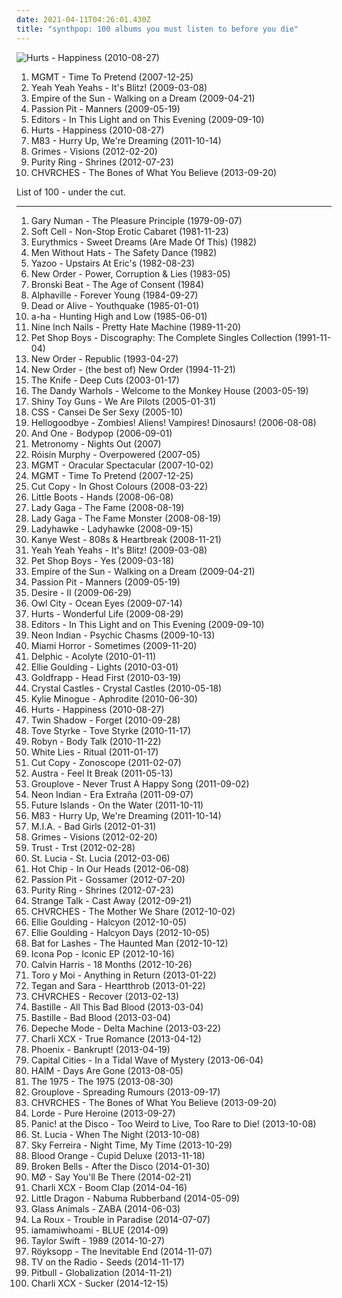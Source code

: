 ```yaml
---
date: 2021-04-11T04:26:01.430Z
title: "synthpop: 100 albums you must listen to before you die"
---
```

![Hurts - Happiness (2010-08-27)](http://coverartarchive.org/release/8b3e1cc4-1f0e-47fd-baf2-6d98e7c80a56/4274036552-500.jpg "Hurts - Happiness (2010-08-27)")
<ol class="albums">
<li data-cover="https://img.discogs.com/8OFhniN6H9plwoICLAB9NzXQYHY=/fit-in/500x509/filters:strip_icc():format(jpeg):mode_rgb():quality(90)/discogs-images/R-1269113-1386674652-1391.jpeg.jpg" data-tags="electronic, indietronica" role="button">MGMT - Time To Pretend (2007-12-25)</li>
<li data-cover="https://img.discogs.com/hAsdCP8W7PCsQ9jc1hfhyJaPzNo=/fit-in/600x538/filters:strip_icc():format(jpeg):mode_rgb():quality(90)/discogs-images/R-1728357-1239562265.jpeg.jpg" data-tags="alternative, rock, indie rock" role="button">Yeah Yeah Yeahs - It's Blitz! (2009-03-08)</li>
<li data-cover="http://coverartarchive.org/release/f1fc4c16-65a8-4c3e-a249-23ef46c41918/5300813420-500.jpg" data-tags="electronic" role="button">Empire of the Sun - Walking on a Dream (2009-04-21)</li>
<li data-cover="http://coverartarchive.org/release/830e2a21-1e76-40ad-a4a5-9a1b12d656ff/11102770324-500.jpg" data-tags="electronic, indie pop, indie" role="button">Passion Pit - Manners (2009-05-19)</li>
<li data-cover="https://img.discogs.com/ZrzWeONUtVrJz4UzL1bO3auIr7U=/fit-in/600x589/filters:strip_icc():format(jpeg):mode_rgb():quality(90)/discogs-images/R-2084980-1423077313-1815.jpeg.jpg" data-tags="synthpop, electronic, post-punk, alternative, post-punk revival" role="button">Editors - In This Light and on This Evening (2009-09-10)</li>
<li data-cover="http://coverartarchive.org/release/8b3e1cc4-1f0e-47fd-baf2-6d98e7c80a56/4274036552-500.jpg" data-tags="synthpop" role="button">Hurts - Happiness (2010-08-27)</li>
<li data-cover="http://coverartarchive.org/release/0b87ebcf-216b-4255-9c19-93c12861f173/1900040046-500.jpg" data-tags="electronic, dream pop, shoegaze" role="button">M83 - Hurry Up, We're Dreaming (2011-10-14)</li>
<li data-cover="http://coverartarchive.org/release/e2541a4f-c91e-412e-837b-ce63cc8ea960/5391811873-500.jpg" data-tags="dream pop" role="button">Grimes - Visions (2012-02-20)</li>
<li data-cover="http://coverartarchive.org/release/3148628c-f648-45c0-95ea-b03dc0716e99/1568868601-500.jpg" data-tags="synthpop" role="button">Purity Ring - Shrines (2012-07-23)</li>
<li data-cover="http://coverartarchive.org/release/cac2fc42-25ce-4021-8030-39401f2563cf/5073194509-500.jpg" data-tags="synthpop" role="button">CHVRCHES - The Bones of What You Believe (2013-09-20)</li>
</ol>
List of 100 - under the cut.
<!-- more -->

_________________

<ol class="albums">
<li data-cover="https://via.placeholder.com/450" data-tags="new wave" role="button">
Gary Numan - The Pleasure Principle (1979-09-07)
</li>
<li data-cover="https://img.discogs.com/_W4tJSA3wZL_2eKIS2PwpID40ZE=/fit-in/600x600/filters:strip_icc():format(jpeg):mode_rgb():quality(90)/discogs-images/R-605541-1438207160-6998.jpeg.jpg" data-tags="80s, new wave, synthpop" role="button">
Soft Cell - Non-Stop Erotic Cabaret (1981-11-23)
</li>
<li data-cover="https://img.discogs.com/xSXWAt5yTN34mzptdNfzstkELRE=/fit-in/400x394/filters:strip_icc():format(jpeg):mode_rgb():quality(90)/discogs-images/R-3024496-1312231658.jpeg.jpg" data-tags="new wave, 80s" role="button">
Eurythmics - Sweet Dreams (Are Made Of This) (1982)
</li>
<li data-cover="https://img.discogs.com/OBP3ccIMyteTupJgt8c_mg8-bEs=/fit-in/400x397/filters:strip_icc():format(jpeg):mode_rgb():quality(90)/discogs-images/R-347775-1100284787.jpg.jpg" data-tags="pop, 80s, dance, new wave, synth pop, canadian, synthpop" role="button">
Men Without Hats - The Safety Dance (1982)
</li>
<li data-cover="http://coverartarchive.org/release/5e2648b1-d47d-4781-9452-a56c97af6130/6649087897-500.jpg" data-tags="80s, synthpop" role="button">
Yazoo - Upstairs At Eric's (1982-08-23)
</li>
<li data-cover="https://img.discogs.com/X_tJR7aIss-VRUovmno82eTyAFQ=/fit-in/600x600/filters:strip_icc():format(jpeg):mode_rgb():quality(90)/discogs-images/R-521432-1543914945-2213.jpeg.jpg" data-tags="new wave, post-punk" role="button">
New Order - Power, Corruption & Lies (1983-05)
</li>
<li data-cover="http://coverartarchive.org/release/ae5397d7-e758-4d53-a46f-d2def9c92fcb/11912984799-500.jpg" data-tags="80s, new wave" role="button">
Bronski Beat - The Age of Consent (1984)
</li>
<li data-cover="http://coverartarchive.org/release/07e8b1d1-6fa7-3baa-8658-026060ae06c5/14454641304-500.jpg" data-tags="80s" role="button">
Alphaville - Forever Young (1984-09-27)
</li>
<li data-cover="http://coverartarchive.org/release/169a1e71-09a1-49d5-b9c2-937b8fd9c855/6183399859-500.jpg" data-tags="80s, new wave, synthpop" role="button">
Dead or Alive - Youthquake (1985-01-01)
</li>
<li data-cover="https://img.discogs.com/LNiRXux_wTZfTRrBTX1TqYy197Q=/fit-in/599x601/filters:strip_icc():format(jpeg):mode_rgb():quality(90)/discogs-images/R-194729-1232047944.jpeg.jpg" data-tags="80s" role="button">
a-ha - Hunting High and Low (1985-06-01)
</li>
<li data-cover="https://img.discogs.com/bQaqm3T9SMQu4NkS3q7IhBOoY3Y=/fit-in/368x351/filters:strip_icc():format(jpeg):mode_rgb():quality(90)/discogs-images/R-2678560-1407808660-9954.jpeg.jpg" data-tags="industrial" role="button">
Nine Inch Nails - Pretty Hate Machine (1989-11-20)
</li>
<li data-cover="http://coverartarchive.org/release/96a4eade-ceda-396f-8bfb-424a7897c487/8261864473-500.jpg" data-tags="pet shop boys" role="button">
Pet Shop Boys - Discography: The Complete Singles Collection (1991-11-04)
</li>
<li data-cover="http://coverartarchive.org/release/0fda76fb-e002-4bb3-89fa-050c766d4f82/7594221494-500.jpg" data-tags="90s, new wave, synthpop" role="button">
New Order - Republic (1993-04-27)
</li>
<li data-cover="http://coverartarchive.org/release/983ae253-215e-4f6c-8411-fa7ddcec2d94/19120789325-500.jpg" data-tags="80s, synthpop, electronic, new wave" role="button">
New Order - (the best of) New Order (1994-11-21)
</li>
<li data-cover="http://coverartarchive.org/release/7ec39128-ef00-415d-905e-e2764e337193/9196624679-500.jpg" data-tags="electronic, electronica" role="button">
The Knife - Deep Cuts (2003-01-17)
</li>
<li data-cover="http://coverartarchive.org/release/3bec09fb-e6fd-47d9-8ddd-3da4ed2d343b/6596301976-500.jpg" data-tags="indie, rock" role="button">
The Dandy Warhols - Welcome to the Monkey House (2003-05-19)
</li>
<li data-cover="https://img.discogs.com/jdPiUZOcgnrTLq_uVxKCCsyCwqA=/fit-in/600x604/filters:strip_icc():format(jpeg):mode_rgb():quality(90)/discogs-images/R-823695-1458112085-5068.jpeg.jpg" data-tags="electronica, electropop, shiny toy guns, alternative" role="button">
Shiny Toy Guns - We Are Pilots (2005-01-31)
</li>
<li data-cover="https://img.discogs.com/rodz1-Bj94EJs5OTJHL98Wrja_s=/fit-in/600x600/filters:strip_icc():format(jpeg):mode_rgb():quality(90)/discogs-images/R-877309-1168261267.jpeg.jpg" data-tags="electronic, indie, brazilian" role="button">
CSS - Cansei De Ser Sexy (2005-10)
</li>
<li data-cover="http://coverartarchive.org/release/437b6335-ded3-4882-aa90-5a5c746b9b10/16310488534-500.jpg" data-tags="powerpop, alternative" role="button">
Hellogoodbye - Zombies! Aliens! Vampires! Dinosaurs! (2006-08-08)
</li>
<li data-cover="http://coverartarchive.org/release/025e433e-757a-34a9-b349-c1ef3e084f07/5220361427-500.jpg" data-tags="synthpop" role="button">
And One - Bodypop (2006-09-01)
</li>
<li data-cover="http://coverartarchive.org/release/05fe737d-09f8-4dd1-8e9f-2f45329a801a/2094785277-500.jpg" data-tags="electronic" role="button">
Metronomy - Nights Out (2007)
</li>
<li data-cover="https://img.discogs.com/95-LQC1Jx2GGoBq_Z7l1CAeHkrM=/fit-in/600x536/filters:strip_icc():format(jpeg):mode_rgb():quality(90)/discogs-images/R-1139242-1217870739.jpeg.jpg" data-tags="electronic, electropop, female vocalists" role="button">
Róisín Murphy - Overpowered (2007-05)
</li>
<li data-cover="http://coverartarchive.org/release/683fd794-f6e2-3c6d-9b46-b392e4ae5047/24085861268-500.jpg" data-tags="indie, electronic" role="button">
MGMT - Oracular Spectacular (2007-10-02)
</li>
<li data-cover="https://img.discogs.com/8OFhniN6H9plwoICLAB9NzXQYHY=/fit-in/500x509/filters:strip_icc():format(jpeg):mode_rgb():quality(90)/discogs-images/R-1269113-1386674652-1391.jpeg.jpg" data-tags="electronic, indietronica" role="button">
MGMT - Time To Pretend (2007-12-25)
</li>
<li data-cover="http://coverartarchive.org/release/bee6b37a-b48e-4743-b253-77ace8c62f1d/2266503775-500.jpg" data-tags="electronic" role="button">
Cut Copy - In Ghost Colours (2008-03-22)
</li>
<li data-cover="https://img.discogs.com/toDQBN655WEt--WaLnCS0E5eWaU=/fit-in/600x599/filters:strip_icc():format(jpeg):mode_rgb():quality(90)/discogs-images/R-1760921-1515845507-8192.jpeg.jpg" data-tags="electronic, electropop, synthpop, dance" role="button">
Little Boots - Hands (2008-06-08)
</li>
<li data-cover="http://coverartarchive.org/release/d1bcf9e5-a5e4-3f99-908c-610b2d0e33ed/2805620701-500.jpg" data-tags="pop" role="button">
Lady Gaga - The Fame (2008-08-19)
</li>
<li data-cover="http://coverartarchive.org/release/cbc79f64-fdb9-3ce3-ae32-c9d18c19584f/18125993116-500.jpg" data-tags="lady gaga, pop" role="button">
Lady Gaga - The Fame Monster (2008-08-19)
</li>
<li data-cover="https://img.discogs.com/UQqe0QucApRxcNb-MKjL7rtWcDw=/fit-in/512x451/filters:strip_icc():format(jpeg):mode_rgb():quality(90)/discogs-images/R-1474638-1224657234.jpeg.jpg" data-tags="electropop" role="button">
Ladyhawke - Ladyhawke (2008-09-15)
</li>
<li data-cover="http://coverartarchive.org/release/af8fdbd3-dc27-469d-89bf-9167514b3f5e/4819782950-500.jpg" data-tags="hip-hop" role="button">
Kanye West - 808s & Heartbreak (2008-11-21)
</li>
<li data-cover="https://img.discogs.com/hAsdCP8W7PCsQ9jc1hfhyJaPzNo=/fit-in/600x538/filters:strip_icc():format(jpeg):mode_rgb():quality(90)/discogs-images/R-1728357-1239562265.jpeg.jpg" data-tags="alternative, rock, indie rock" role="button">
Yeah Yeah Yeahs - It's Blitz! (2009-03-08)
</li>
<li data-cover="https://img.discogs.com/QdBFjm1v0ln48I83zJ0mbt5YRPM=/fit-in/600x600/filters:strip_icc():format(jpeg):mode_rgb():quality(90)/discogs-images/R-151256-1235750294.jpeg.jpg" data-tags="pop, synthpop" role="button">
Pet Shop Boys - Yes (2009-03-18)
</li>
<li data-cover="http://coverartarchive.org/release/f1fc4c16-65a8-4c3e-a249-23ef46c41918/5300813420-500.jpg" data-tags="electronic" role="button">
Empire of the Sun - Walking on a Dream (2009-04-21)
</li>
<li data-cover="http://coverartarchive.org/release/830e2a21-1e76-40ad-a4a5-9a1b12d656ff/11102770324-500.jpg" data-tags="electronic, indie pop, indie" role="button">
Passion Pit - Manners (2009-05-19)
</li>
<li data-cover="http://coverartarchive.org/release/d8552693-7f80-4fe6-981b-a988bfc47a43/4013850564-500.jpg" data-tags="electronica" role="button">
Desire - II (2009-06-29)
</li>
<li data-cover="http://coverartarchive.org/release/929090e7-d6dd-4b21-9614-01340e98507a/2100348160-500.jpg" data-tags="electronic, owl city" role="button">
Owl City - Ocean Eyes (2009-07-14)
</li>
<li data-cover="http://coverartarchive.org/release/79bca296-c0a8-4d1b-8b34-7cc9408688e6/22138203732-500.jpg" data-tags="synthpop, hurts" role="button">
Hurts - Wonderful Life (2009-08-29)
</li>
<li data-cover="https://img.discogs.com/ZrzWeONUtVrJz4UzL1bO3auIr7U=/fit-in/600x589/filters:strip_icc():format(jpeg):mode_rgb():quality(90)/discogs-images/R-2084980-1423077313-1815.jpeg.jpg" data-tags="synthpop, electronic, post-punk, alternative, post-punk revival" role="button">
Editors - In This Light and on This Evening (2009-09-10)
</li>
<li data-cover="http://coverartarchive.org/release/84878622-883d-4ca0-ab2f-3f8002d2f214/12086273623-500.jpg" data-tags="electronic" role="button">
Neon Indian - Psychic Chasms (2009-10-13)
</li>
<li data-cover="http://coverartarchive.org/release/49eefb52-d716-450c-a60d-115f1c4f4240/1472462701-500.jpg" data-tags="electronic, electronica, electropop, synthpop" role="button">
Miami Horror - Sometimes (2009-11-20)
</li>
<li data-cover="http://coverartarchive.org/release/5cac29b4-3c6b-46a5-8abb-79bb7fba623d/15992581396-500.jpg" data-tags="alternative dance, electronica, pop" role="button">
Delphic - Acolyte (2010-01-11)
</li>
<li data-cover="https://img.discogs.com/lfkUaWhOa-mKkA4XsUjtxeJkep0=/fit-in/600x600/filters:strip_icc():format(jpeg):mode_rgb():quality(90)/discogs-images/R-2259545-1290695051.jpeg.jpg" data-tags="pop" role="button">
Ellie Goulding - Lights (2010-03-01)
</li>
<li data-cover="http://coverartarchive.org/release/acd8ae66-c048-47a4-925d-16d2492ff315/2337382446-500.jpg" data-tags="electropop, electronic, synthpop" role="button">
Goldfrapp - Head First (2010-03-19)
</li>
<li data-cover="http://coverartarchive.org/release/a432a420-f374-4556-8421-b4ea097c7fe9/8216508553-500.jpg" data-tags="electronic" role="button">
Crystal Castles - Crystal Castles (2010-05-18)
</li>
<li data-cover="http://coverartarchive.org/release/fce53e99-9225-47c1-a421-eaf3ff40ba90/6744503203-500.jpg" data-tags="pop" role="button">
Kylie Minogue - Aphrodite (2010-06-30)
</li>
<li data-cover="http://coverartarchive.org/release/8b3e1cc4-1f0e-47fd-baf2-6d98e7c80a56/4274036552-500.jpg" data-tags="synthpop" role="button">
Hurts - Happiness (2010-08-27)
</li>
<li data-cover="http://coverartarchive.org/release/cb993d0e-2746-3983-8f7a-b2d1b270f4a2/27493644550-500.jpg" data-tags="electronic, indie" role="button">
Twin Shadow - Forget (2010-09-28)
</li>
<li data-cover="https://img.discogs.com/V-w5rL3u3C2DbLuqGxZy-IDxZ3Q=/fit-in/600x600/filters:strip_icc():format(jpeg):mode_rgb():quality(90)/discogs-images/R-2559604-1341268022-7993.jpeg.jpg" data-tags="electropop, indie pop, synthpop, 2010 albums, one eye sign" role="button">
Tove Styrke - Tove Styrke (2010-11-17)
</li>
<li data-cover="https://img.discogs.com/cMSILn-O_QjEyYQ4HoieDtBeU3U=/fit-in/600x600/filters:strip_icc():format(jpeg):mode_rgb():quality(90)/discogs-images/R-2566810-1415847143-3769.jpeg.jpg" data-tags="electronic, pop, electropop, dance-pop" role="button">
Robyn - Body Talk (2010-11-22)
</li>
<li data-cover="http://coverartarchive.org/release/8d275dbe-4cac-312a-9f8b-8fa3fcb60b37/13962747723-500.jpg" data-tags="post-punk, indie" role="button">
White Lies - Ritual (2011-01-17)
</li>
<li data-cover="http://coverartarchive.org/release/78188810-df1a-4ac0-ac60-57e3bd84284b/18315026356-500.jpg" data-tags="electronic" role="button">
Cut Copy - Zonoscope (2011-02-07)
</li>
<li data-cover="http://coverartarchive.org/release/5e8aec59-129c-4cb4-b894-5e59edb5c4ca/4261741516-500.jpg" data-tags="indie electronic, new wave, alternative, synthpop" role="button">
Austra - Feel It Break (2011-05-13)
</li>
<li data-cover="http://coverartarchive.org/release/00ee87de-e714-47ed-8197-314d43d5a6ad/3330596020-500.jpg" data-tags="indie rock, indie" role="button">
Grouplove - Never Trust A Happy Song (2011-09-02)
</li>
<li data-cover="http://coverartarchive.org/release/80418cea-5f7e-48b9-a7de-d58175e51531/18047710272-500.jpg" data-tags="synthpop, electronic, chillwave" role="button">
Neon Indian - Era Extraña (2011-09-07)
</li>
<li data-cover="http://coverartarchive.org/release/cdd5d8c4-21c4-40cc-9dee-a32b96ccd672/27110182808-500.jpg" data-tags="new wave" role="button">
Future Islands - On the Water (2011-10-11)
</li>
<li data-cover="http://coverartarchive.org/release/0b87ebcf-216b-4255-9c19-93c12861f173/1900040046-500.jpg" data-tags="electronic, dream pop, shoegaze" role="button">
M83 - Hurry Up, We're Dreaming (2011-10-14)
</li>
<li data-cover="http://coverartarchive.org/release/3747ee08-0566-448b-99d6-8fba88136a3e/5129551162-500.jpg" data-tags="electronic, electronica, indie, alternative, synthpop, alternative dance, dark pop, coramao, bete gouveia" role="button">
M.I.A. - Bad Girls (2012-01-31)
</li>
<li data-cover="http://coverartarchive.org/release/e2541a4f-c91e-412e-837b-ce63cc8ea960/5391811873-500.jpg" data-tags="dream pop" role="button">
Grimes - Visions (2012-02-20)
</li>
<li data-cover="http://coverartarchive.org/release/7bd4468c-2434-4450-8fa5-76812f1b56aa/9082713992-500.jpg" data-tags="synthpop, darkwave, electronic" role="button">
Trust - Trst (2012-02-28)
</li>
<li data-cover="https://img.discogs.com/TQxRdssI23pybl7QK_MqpifIBss=/fit-in/468x466/filters:strip_icc():format(jpeg):mode_rgb():quality(90)/discogs-images/R-3457166-1331119671.jpeg.jpg" data-tags="synthpop, st lucia" role="button">
St. Lucia - St. Lucia (2012-03-06)
</li>
<li data-cover="https://img.discogs.com/_EBtPDE20xclrjILoHwtuus-bNw=/fit-in/600x535/filters:strip_icc():format(jpeg):mode_rgb():quality(90)/discogs-images/R-5533655-1424654070-6735.jpeg.jpg" data-tags="10s, electronic, synthpop, electropop, indietronica" role="button">
Hot Chip - In Our Heads (2012-06-08)
</li>
<li data-cover="http://coverartarchive.org/release/c2174e3e-6c49-4262-8965-36a173a9ebc0/1194862110-500.jpg" data-tags="indie pop" role="button">
Passion Pit - Gossamer (2012-07-20)
</li>
<li data-cover="http://coverartarchive.org/release/3148628c-f648-45c0-95ea-b03dc0716e99/1568868601-500.jpg" data-tags="synthpop" role="button">
Purity Ring - Shrines (2012-07-23)
</li>
<li data-cover="https://img.discogs.com/JOuh7PkOyZ19us8N9fnE9_l69PU=/fit-in/500x500/filters:strip_icc():format(jpeg):mode_rgb():quality(90)/discogs-images/R-4331972-1361978900-9552.jpeg.jpg" data-tags="electronic, indie pop, synthpop" role="button">
Strange Talk - Cast Away (2012-09-21)
</li>
<li data-cover="http://coverartarchive.org/release/77e34804-f952-494c-80b7-8e115f492ec5/10734890314-500.jpg" data-tags="synthpop" role="button">
CHVRCHES - The Mother We Share (2012-10-02)
</li>
<li data-cover="http://coverartarchive.org/release/f1ee5f60-0e3b-4a0d-8705-2113f12baf64/9115800193-500.jpg" data-tags="synthpop, indie pop" role="button">
Ellie Goulding - Halcyon (2012-10-05)
</li>
<li data-cover="http://coverartarchive.org/release/98215ea8-f57d-49f6-8a77-cad6957b1181/7519909230-500.jpg" data-tags="electronic, synthpop, pop" role="button">
Ellie Goulding - Halcyon Days (2012-10-05)
</li>
<li data-cover="http://coverartarchive.org/release/138edfef-da8d-4992-a93b-d41ac314e93c/7732754501-500.jpg" data-tags="dream pop, alternative" role="button">
Bat for Lashes - The Haunted Man (2012-10-12)
</li>
<li data-cover="http://coverartarchive.org/release/c2adc084-6cb3-4618-a72c-0328a4839bc1/6527039086-500.jpg" data-tags="electropop, synthpop, songs that will make you dance" role="button">
Icona Pop - Iconic EP (2012-10-16)
</li>
<li data-cover="http://coverartarchive.org/release/4e32dd65-ee0b-47d0-a217-93752224f93f/11608487637-500.jpg" data-tags="electronic, dance, house" role="button">
Calvin Harris - 18 Months (2012-10-26)
</li>
<li data-cover="http://coverartarchive.org/release/3206bb7e-f4fc-486e-af0c-1ea106a47fc9/2934325843-500.jpg" data-tags="electronic, chillwave" role="button">
Toro y Moi - Anything in Return (2013-01-22)
</li>
<li data-cover="http://coverartarchive.org/release/9d46e2cc-1ae9-44aa-81bc-89e90eef410e/10240022979-500.jpg" data-tags="pop" role="button">
Tegan and Sara - Heartthrob (2013-01-22)
</li>
<li data-cover="http://coverartarchive.org/release/48323fe4-d87e-4f5c-8d61-36b28868616e/5552578400-500.jpg" data-tags="synthpop" role="button">
CHVRCHES - Recover (2013-02-13)
</li>
<li data-cover="http://coverartarchive.org/release/994546f3-b9f6-459b-8a6c-76333b476067/7153579947-500.jpg" data-tags="indie, alternative, indie rock" role="button">
Bastille - All This Bad Blood (2013-03-04)
</li>
<li data-cover="http://coverartarchive.org/release/99d80ba7-516e-4058-8c01-ab04e4ccca4b/11232970334-500.jpg" data-tags="british, rock, indietronica" role="button">
Bastille - Bad Blood (2013-03-04)
</li>
<li data-cover="http://coverartarchive.org/release/f79cbeda-72f9-46ad-b130-b9bc8d1392f7/3698114894-500.jpg" data-tags="electronic, synthpop" role="button">
Depeche Mode - Delta Machine (2013-03-22)
</li>
<li data-cover="http://coverartarchive.org/release/a1439055-f1fa-4c4c-a8a3-71a074615911/4024431683-500.jpg" data-tags="synthpop" role="button">
Charli XCX - True Romance (2013-04-12)
</li>
<li data-cover="http://coverartarchive.org/release/973b2b04-71dd-4d49-a4bd-1675fd5f717e/5527585795-500.jpg" data-tags="alternative rock, french, indie rock" role="button">
Phoenix - Bankrupt! (2013-04-19)
</li>
<li data-cover="http://coverartarchive.org/release/55dbee72-87e6-4225-8bb9-03173f76ba5c/4877089953-500.jpg" data-tags="indie pop" role="button">
Capital Cities - In a Tidal Wave of Mystery (2013-06-04)
</li>
<li data-cover="http://coverartarchive.org/release/bd851d19-d7dc-469a-9726-febb251a50f1/5165325162-500.jpg" data-tags="indie rock, female vocalists, indie pop, soft rock" role="button">
HAIM - Days Are Gone (2013-08-05)
</li>
<li data-cover="http://coverartarchive.org/release/ac2b87af-2774-4575-a72a-db31c8865264/5068034405-500.jpg" data-tags="indie rock, indie pop" role="button">
The 1975 - The 1975 (2013-08-30)
</li>
<li data-cover="http://coverartarchive.org/release/7b8e257c-6c7e-4ab5-80fa-0037e14cc930/5122310454-500.jpg" data-tags="indie pop, indie rock, indie, synthpop" role="button">
Grouplove - Spreading Rumours (2013-09-17)
</li>
<li data-cover="http://coverartarchive.org/release/cac2fc42-25ce-4021-8030-39401f2563cf/5073194509-500.jpg" data-tags="synthpop" role="button">
CHVRCHES - The Bones of What You Believe (2013-09-20)
</li>
<li data-cover="http://coverartarchive.org/release/5f62ee6d-c5a7-4455-bfff-60e085d98f8a/10040947831-500.jpg" data-tags="indie pop" role="button">
Lorde - Pure Heroine (2013-09-27)
</li>
<li data-cover="https://via.placeholder.com/450" data-tags="alternative" role="button">
Panic! at the Disco - Too Weird to Live, Too Rare to Die! (2013-10-08)
</li>
<li data-cover="http://coverartarchive.org/release/ed82b5b9-9b07-4e34-bfc2-0e8ce12fcb36/9248913091-500.jpg" data-tags="synthpop, st lucia" role="button">
St. Lucia - When The Night (2013-10-08)
</li>
<li data-cover="http://coverartarchive.org/release/185d0b3a-3a56-4db8-8e80-2e47861d078b/12033804091-500.jpg" data-tags="indie pop, noise pop, indie rock, pop, rock, synthpop, alternative" role="button">
Sky Ferreira - Night Time, My Time (2013-10-29)
</li>
<li data-cover="http://coverartarchive.org/release/b825c5c2-ebe3-4c84-91f8-c27e75dbc684/19238888629-500.jpg" data-tags="rnb, soul, 2010s" role="button">
Blood Orange - Cupid Deluxe (2013-11-18)
</li>
<li data-cover="http://coverartarchive.org/release/f86081b0-a7bb-4b9d-b68a-5aad0478e968/6373370107-500.jpg" data-tags="synthpop, indie pop" role="button">
Broken Bells - After the Disco (2014-01-30)
</li>
<li data-cover="http://coverartarchive.org/release/ffe8de44-7c3a-4da4-a38a-4a07e519ffc0/6659279281-500.jpg" data-tags="electronic, pop, synthpop, glitch pop, minimal pop" role="button">
MØ - Say You'll Be There (2014-02-21)
</li>
<li data-cover="http://coverartarchive.org/release/1d2479b8-43af-41b1-a1ed-bb3fca2dfcaa/7789535178-500.jpg" data-tags="pop, british, pop rock, synthpop, groovy, boom clap" role="button">
Charli XCX - Boom Clap (2014-04-16)
</li>
<li data-cover="http://coverartarchive.org/release/9815a22f-d7ca-447f-a144-dfa658207998/7044912523-500.jpg" data-tags="electronic, synthpop, testament, exodus" role="button">
Little Dragon - Nabuma Rubberband (2014-05-09)
</li>
<li data-cover="http://coverartarchive.org/release/25196cfe-3bb9-47ea-a70e-cf227c6cf17f/27544805167-500.jpg" data-tags="electronica" role="button">
Glass Animals - ZABA (2014-06-03)
</li>
<li data-cover="http://coverartarchive.org/release/6540f0f1-6ee7-4bc7-808a-0b38398b9f64/7842080226-500.jpg" data-tags="synthpop" role="button">
La Roux - Trouble in Paradise (2014-07-07)
</li>
<li data-cover="http://coverartarchive.org/release/5b0432e3-53c6-4410-88af-e29fc863ed4a/7963468959-500.jpg" data-tags="synthpop, electronic" role="button">
iamamiwhoami - BLUE (2014-09)
</li>
<li data-cover="http://coverartarchive.org/release/b15d9a20-5fe8-4b35-ad58-bf686787d950/11412700531-500.jpg" data-tags="pop" role="button">
Taylor Swift - 1989 (2014-10-27)
</li>
<li data-cover="http://coverartarchive.org/release/7704bdf5-5fcd-4f80-a759-30fba880bfe6/8762633349-500.jpg" data-tags="electronic, downtempo" role="button">
Röyksopp - The Inevitable End (2014-11-07)
</li>
<li data-cover="http://coverartarchive.org/release/539c942b-4eb8-40b7-bd05-f6d927fcb147/8947007068-500.jpg" data-tags="indie rock" role="button">
TV on the Radio - Seeds (2014-11-17)
</li>
<li data-cover="http://coverartarchive.org/release/370c5560-795d-478e-b034-b9f1bb06776d/9274778864-500.jpg" data-tags="pop" role="button">
Pitbull - Globalization (2014-11-21)
</li>
<li data-cover="http://coverartarchive.org/release/b0ea48e1-5b5f-4b7b-8e3e-c6d7fb2abe43/9140712849-500.jpg" data-tags="pop, pop punk" role="button">
Charli XCX - Sucker (2014-12-15)
</li>
</ol>